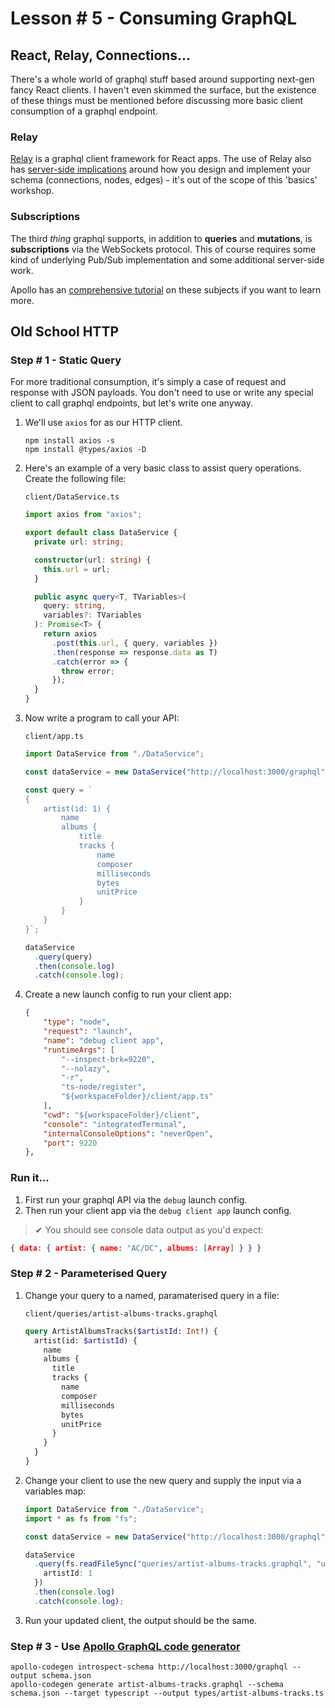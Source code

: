# Lesson # 5 - Consuming GraphQL

## React, Relay, Connections...

There's a whole world of graphql stuff based around supporting next-gen fancy React clients. I haven't even skimmed the surface, but the existence of these things must be mentioned before discussing more basic client consumption of a graphql endpoint.

### Relay

[Relay](https://github.com/graphql/graphql-relay-js) is a graphql client framework for React apps. The use of Relay also has [server-side implications](https://dev-blog.apollodata.com/explaining-graphql-connections-c48b7c3d6976) around how you design and implement your schema (connections, nodes, edges) - it's out of the scope of this 'basics' workshop.

### Subscriptions

The third _thing_ graphql supports, in addition to **queries** and **mutations**, is **subscriptions** via the WebSockets protocol. This of course requires some kind of underlying Pub/Sub implementation and some additional server-side work.

Apollo has an [comprehensive tutorial](https://dev-blog.apollodata.com/tutorial-graphql-subscriptions-server-side-e51c32dc2951) on these subjects if you want to learn more.

## Old School HTTP

### Step # 1 - Static Query

For more traditional consumption, it's simply a case of request and response with JSON payloads. You don't need to use or write any special client to call graphql endpoints, but let's write one anyway.

1.  We'll use `axios` for as our HTTP client.

    ```
    npm install axios -s
    npm install @types/axios -D
    ```

2.  Here's an example of a very basic class to assist query operations. Create the following file:

    `client/DataService.ts`

    ```ts
    import axios from "axios";

    export default class DataService {
      private url: string;

      constructor(url: string) {
        this.url = url;
      }

      public async query<T, TVariables>(
        query: string,
        variables?: TVariables
      ): Promise<T> {
        return axios
          .post(this.url, { query, variables })
          .then(response => response.data as T)
          .catch(error => {
            throw error;
          });
      }
    }
    ```

3.  Now write a program to call your API:

    `client/app.ts`

    ```ts
    import DataService from "./DataService";

    const dataService = new DataService("http://localhost:3000/graphql");

    const query = `
    {
        artist(id: 1) {
            name
            albums {
                title
                tracks {
                    name
                    composer
                    milliseconds
                    bytes
                    unitPrice
                }
            }
        }
    }`;

    dataService
      .query(query)
      .then(console.log)
      .catch(console.log);
    ```

4.  Create a new launch config to run your client app:

    ```json
    {
        "type": "node",
        "request": "launch",
        "name": "debug client app",
        "runtimeArgs": [
            "--inspect-brk=9220",
            "--nolazy",
            "-r",
            "ts-node/register",
            "${workspaceFolder}/client/app.ts"
        ],
        "cwd": "${workspaceFolder}/client",
        "console": "integratedTerminal",
        "internalConsoleOptions": "neverOpen",
        "port": 9220
    },
    ```

### Run it...

1.  First run your graphql API via the `debug` launch config.
2.  Then run your client app via the `debug client app` launch config.

> ✔ You should see console data output as you'd expect:

```json
{ data: { artist: { name: "AC/DC", albums: [Array] } } }
```

### Step # 2 - Parameterised Query

1.  Change your query to a named, paramaterised query in a file:

    `client/queries/artist-albums-tracks.graphql`

    ```graphql
    query ArtistAlbumsTracks($artistId: Int!) {
      artist(id: $artistId) {
        name
        albums {
          title
          tracks {
            name
            composer
            milliseconds
            bytes
            unitPrice
          }
        }
      }
    }
    ```

2.  Change your client to use the new query and supply the input via a variables map:

    ```ts
    import DataService from "./DataService";
    import * as fs from "fs";

    const dataService = new DataService("http://localhost:3000/graphql");

    dataService
      .query(fs.readFileSync("queries/artist-albums-tracks.graphql", "utf8"), {
        artistId: 1
      })
      .then(console.log)
      .catch(console.log);
    ```

3.  Run your updated client, the output should be the same.

### Step # 3 - Use [Apollo GraphQL code generator](https://github.com/apollographql/apollo-codegen)

```
apollo-codegen introspect-schema http://localhost:3000/graphql --output schema.json
apollo-codegen generate artist-albums-tracks.graphql --schema schema.json --target typescript --output types/artist-albums-tracks.ts
```
